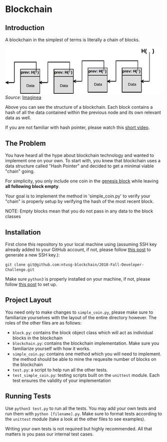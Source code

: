 # Blockchain

## Introduction

A blockchain in the simplest of terms is literally a chain of blocks.

![BLockchain](img/simple_block_chain.png "Blockchain")
_Source_: [Imaginea](https://blog.imaginea.com/from-bitcoin-to-blockchain-to-ethereum-part-2/)

Above you can see the structure of a blockchain. Each block contains a hash of all the data contained within the previous node and its own relevant data as well.

If you are not familiar with hash pointer, please watch this [short video](https://www.coursera.org/lecture/cryptocurrency/hash-pointers-and-data-structures-EYEAo).

## The Problem

You have heard all the hype about blockchain technology and wanted to implement one on your own. To start with, you knew that blockchain uses a data structure called "Hash Pointer" and decided to get a minimal viable "chain" going.

For simplicity, you only include one coin in the [genesis block](https://en.bitcoin.it/wiki/Genesis_block) while leaving **all following block empty**.

Your goal is to implement the method in 'simple_coin.py' to verify your "chain" is properly setup by verifying the hash of the most recent block.

NOTE: Empty blocks mean that you do not pass in any data to the block classes

## Installation

First clone this repository to your local machine using (assuming SSH key already added to your GitHub account, if not, please follow [this post](https://help.github.com/articles/adding-a-new-ssh-key-to-your-github-account/) to generate a new SSH key.):

```shell
git clone git@github.com:ntusg-blockchain/2018-Fall-Developer-Challenge.git
```

Make sure `python3` is properly installed on your machine, if not, please follow [this post](https://realpython.com/installing-python/) to set up.

## Project Layout

You need only to make changes to `simple_coin.py`, please make sure to familiarize yourselves with the layout of the entire directory however. The roles of the other files are as follows:

* `block.py`: contains the block object class which will act as individual blocks in the blockchain
* `blockchain.py`: contains the blockchain implementation. Make sure you familiarize yourself with how it works.
* `simple_coin.py`: contains one method which you will need to implement. the method should be able to mine the requesite number of blocks on the blockchain
* `test.py`: a script to help run all the other tests.
* `test_simple_coin.py`: testing scripts built on the `unittest` module. Each test ensures the validity of your implementation

## Running Tests

Use `python3 test.py` to run all the tests. You may add your own tests and run them with `python [filename].py`. Make sure to format tests according to the `unittest` module (take a look at the other files to see examples).

Writing your own tests is not required but highly recommended. All that matters is you pass our internal test cases.